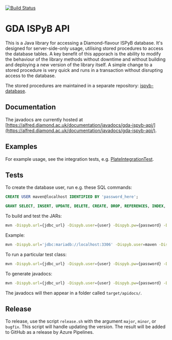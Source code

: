 [![Build Status](https://dev.azure.com/diamond-lims/gda-ispyb-api/_apis/build/status/DiamondLightSource.gda-ispyb-api?branchName=master)](https://dev.azure.com/diamond-lims/gda-ispyb-api/_build/latest?definitionId=1&branchName=master)

# GDA ISPyB API

This is a Java library for accessing a Diamond-flavour ISPyB database. It's designed for server-side-only usage, utilising stored procedures to access the database tables. A key benefit of this apporach is the ability to modify the behaviour of the library methods without downtime and without building and deploying a new version of the library itself. A simple change to a stored procedure is very quick and runs in a transaction without disrupting access to the database.

The stored procedures are maintained in a separate repository: [ispyb-database](https://github.com/DiamondLightSource/ispyb-database).

## Documentation

The javadocs are currently hosted at [https://alfred.diamond.ac.uk/documentation/javadocs/gda-ispyb-api/](https://alfred.diamond.ac.uk/documentation/javadocs/gda-ispyb-api/).

## Examples

For example usage, see the integration tests, e.g. [PlateIntegrationTest](https://github.com/DiamondLightSource/gda-ispyb-api/blob/master/src/test/java/uk/ac/diamond/ispyb/test/PlateIntegrationTest.java).

## Tests

To create the database user, run e.g. these SQL commands:

```sql
CREATE USER maven@localhost IDENTIFIED BY 'password_here';

GRANT SELECT, INSERT, UPDATE, DELETE, CREATE, DROP, REFERENCES, INDEX, ALTER, CREATE TEMPORARY TABLES, LOCK TABLES, EXECUTE, CREATE VIEW, SHOW VIEW, CREATE ROUTINE, ALTER ROUTINE, EVENT, TRIGGER ON `maven\_%`.* TO 'maven'@'localhost';
```

To build and test the JARs:

```bash
mvn -Dispyb.url={jdbc_url} -Dispyb.user={user} -Dispyb.pw={password} -Dispyb.host={host} package
```

Example:

```bash
mvn -Dispyb.url='jdbc:mariadb://localhost:3306' -Dispyb.user=maven -Dispyb.pw='password_here' -Dispyb.host=localhost package
```

To run a particular test class:

```bash
mvn -Dispyb.url={jdbc_url} -Dispyb.user={user} -Dispyb.pw={password} -Dispyb.host={host} -Dtest={TestClassName} test
```

To generate javadocs:

```bash
mvn -Dispyb.url={jdbc_url} -Dispyb.user={user} -Dispyb.pw={password} -Dispyb.host={host} install
```

The javadocs will then appear in a folder called `target/apidocs/`.

## Release

To release, use the script `release.sh` with the argument `major`, `minor`, or `bugfix`. This script will handle updating the version. The result will be added to GitHub as a release by Azure Pipelines.
